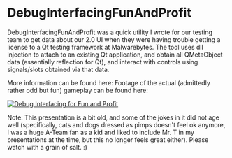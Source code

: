 DebugInterfacingFunAndProfit
============================

DebugInterfacingFunAndProfit was a quick utility I wrote for our testing team to get data about our 2.0 UI when they were having trouble getting a license to a Qt testing framework at Malwarebytes. The tool uses dll injection to attach to an existing Qt application, and obtain all QMetaObject data (essentially reflection for Qt), and interact with controls using signals/slots obtained via that data.

More information can be found here:
Footage of the actual (admittedly rather odd but fun) gameplay can be found here:


[![Debug Interfacing for Fun and Profit](https://img.youtube.com/vi/lK0feM4RHdM/0.jpg)](https://www.youtube.com/watch?v=lK0feM4RHdM)

Note: This presentation is a bit old, and some of the jokes in it did not age well (specifically, cats and dogs dressed as pimps doesn't feel ok anymore, I was a huge A-Team fan as a kid and liked to include Mr. T in my presentations at the time, but this no longer feels great either). Please watch with a grain of salt. :)



